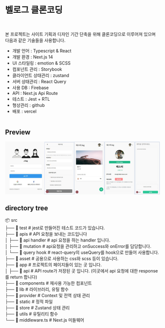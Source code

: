 # 벨로그 클론코딩

<br />

본 프로젝트는 사이트 기획과 디자인 기간 단축을 위해 클론코딩으로 이루어져 있으며 다음과 같은 기술들을 사용합니다.

- 개발 언어 : Typescript & React
- 개발 환경 : Next.js 14
- UI 스타일링 : emotion & SCSS
- 컴포넌트 관리 : Storybook
- 클라이언트 상태관리 : zustand
- 서버 상태관리 : React Query
- 사용 DB : Firebase
- API : Next.js Api Route
- 테스트 : Jest + RTL
- 형상관리 : github
- 배포 : vercel
  <br />
  <br />

## Preview

  <img src="./public/images/preview.jpg" alt="" />

## directory tree

📦 src<br />
├── 📂 test # jest로 만들어진 테스트 코드가 있습니다.<br />
├── 📂 apis # API 요청을 보내는 코드입니다<br />
│ ├── 📄 api handler # api 요청을 하는 handler 입니다.<br />
│ ├── 📄 mutation # api요청을 관리하고 onSuccess와 onError를 담당합니다.<br />
│ └── 📄 query hook # react-query의 useQuery를 hook으로 만들어 사용합니다.<br />
├── 📂 asset # 공용으로 사용하는 css와 scss 등이 있습니다.<br />
├── 📂 app # 프로젝트의 페이지들이 있는 곳 입니다.<br />
│ ├── 📂 api # API route가 저장된 곳 입니다.
(이곳에서 api 요청에 대한 response를 return 합니다)<br />
├── 📂 components # 재사용 가능한 컴포넌트<br />
├── 📂 lib # 라이브러리, 유틸 함수<br />
├── 📂 provider # Context 및 전역 상태 관리</br >
├── 📂 static # 정적 파일<br />
├── 📂 store # Zustand 상태 관리<br />
├── 📂 utils # 유틸리티 함수<br />
└── 📄 middleware.ts # Next.js 미들웨어
